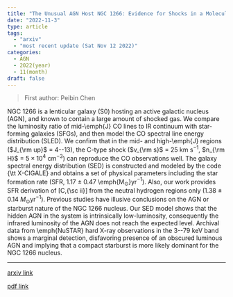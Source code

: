 ```yaml
---
title: "The Unusual AGN Host NGC 1266: Evidence for Shocks in a Molecular Gas Rich S0 Galaxy with a Low Luminosity Nucleus"
date: "2022-11-3"
type: article
tags:
  - "arxiv"
  - "most recent update (Sat Nov 12 2022)"
categories:
  - AGN
  - 2022(year)
  - 11(month)
draft: false
---
```


> First author: Peibin Chen

 NGC 1266 is a lenticular galaxy (S0) hosting an active galactic nucleus
(AGN), and known to contain a large amount of shocked gas. We compare the
luminosity ratio of mid-\emph{J} CO lines to IR continuum with star-forming
galaxies (SFGs), and then model the CO spectral line energy distribution
(SLED). We confirm that in the mid- and high-\emph{J} regions ($J_{\rm up}$ =
4--13), the C-type shock ($v_{\rm s}$ = 25 km s$^{-1}$, $n_{\rm H}$ =
$5\times10^{4}$ cm$^{-3}$) can reproduce the CO observations well. The galaxy
spectral energy distribution (SED) is constructed and modeled by the code {\tt
X-CIGALE} and obtains a set of physical parameters including the star formation
rate (SFR, 1.17 $\pm$ 0.47 \emph{M$_{\odot}$}yr$^{-1}$). Also, our work
provides SFR derivation of [C\,{\sc ii}] from the neutral hydrogen regions only
(1.38 $\pm$ 0.14 $M_{\odot}$yr$^{-1}$). Previous studies have illusive
conclusions on the AGN or starburst nature of the NGC 1266 nucleus. Our SED
model shows that the hidden AGN in the system is intrinsically low-luminosity,
consequently the infrared luminosity of the AGN does not reach the expected
level. Archival data from \emph{NuSTAR} hard X-ray observations in the 3--79
keV band shows a marginal detection, disfavoring presence of an obscured
luminous AGN and implying that a compact starburst is more likely dominant for
the NGC 1266 nucleus.

---
[arxiv link](http://arxiv.org/abs/2211.01641v1)

[pdf link](http://arxiv.org/pdf/2211.01641v1)